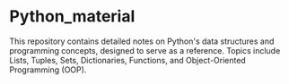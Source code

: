 ﻿# Python_material
This repository contains detailed notes on Python's data structures and programming concepts, designed to serve as a reference. Topics include Lists, Tuples, Sets, Dictionaries, Functions, and Object-Oriented Programming (OOP).
